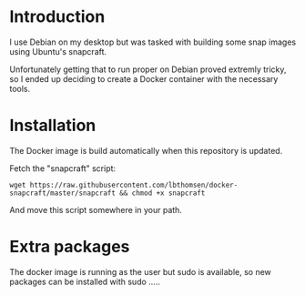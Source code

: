 Introduction
============

I use Debian on my desktop but was tasked with building some snap images using Ubuntu's snapcraft.

Unfortunately getting that to run proper on Debian proved extremly tricky, so I ended up deciding to create a Docker container with the necessary tools.

Installation
============

The Docker image is build automatically when this repository is updated.

Fetch the "snapcraft" script:

`wget https://raw.githubusercontent.com/lbthomsen/docker-snapcraft/master/snapcraft && chmod +x snapcraft`

And move this script somewhere in your path.

Extra packages
==============

The docker image is running as the user but sudo is available, so new packages can be installed with sudo .....

